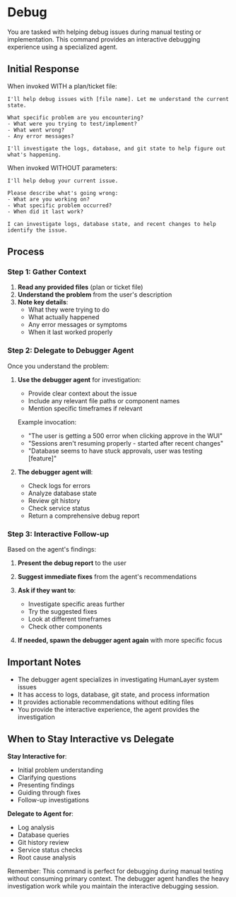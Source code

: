 # Debug

You are tasked with helping debug issues during manual testing or implementation. This command provides an interactive debugging experience using a specialized agent.

## Initial Response

When invoked WITH a plan/ticket file:
```
I'll help debug issues with [file name]. Let me understand the current state.

What specific problem are you encountering?
- What were you trying to test/implement?
- What went wrong?
- Any error messages?

I'll investigate the logs, database, and git state to help figure out what's happening.
```

When invoked WITHOUT parameters:
```
I'll help debug your current issue.

Please describe what's going wrong:
- What are you working on?
- What specific problem occurred?
- When did it last work?

I can investigate logs, database state, and recent changes to help identify the issue.
```

## Process

### Step 1: Gather Context

1. **Read any provided files** (plan or ticket file)
2. **Understand the problem** from the user's description
3. **Note key details**:
   - What they were trying to do
   - What actually happened
   - Any error messages or symptoms
   - When it last worked properly

### Step 2: Delegate to Debugger Agent

Once you understand the problem:

1. **Use the debugger agent** for investigation:
   - Provide clear context about the issue
   - Include any relevant file paths or component names
   - Mention specific timeframes if relevant
   
   Example invocation:
   - "The user is getting a 500 error when clicking approve in the WUI"
   - "Sessions aren't resuming properly - started after recent changes"
   - "Database seems to have stuck approvals, user was testing [feature]"

2. **The debugger agent will**:
   - Check logs for errors
   - Analyze database state
   - Review git history
   - Check service status
   - Return a comprehensive debug report

### Step 3: Interactive Follow-up

Based on the agent's findings:

1. **Present the debug report** to the user
2. **Suggest immediate fixes** from the agent's recommendations
3. **Ask if they want to**:
   - Investigate specific areas further
   - Try the suggested fixes
   - Look at different timeframes
   - Check other components

4. **If needed, spawn the debugger agent again** with more specific focus

## Important Notes

- The debugger agent specializes in investigating HumanLayer system issues
- It has access to logs, database, git state, and process information
- It provides actionable recommendations without editing files
- You provide the interactive experience, the agent provides the investigation

## When to Stay Interactive vs Delegate

**Stay Interactive for**:
- Initial problem understanding
- Clarifying questions
- Presenting findings
- Guiding through fixes
- Follow-up investigations

**Delegate to Agent for**:
- Log analysis
- Database queries
- Git history review
- Service status checks
- Root cause analysis

Remember: This command is perfect for debugging during manual testing without consuming primary context. The debugger agent handles the heavy investigation work while you maintain the interactive debugging session.